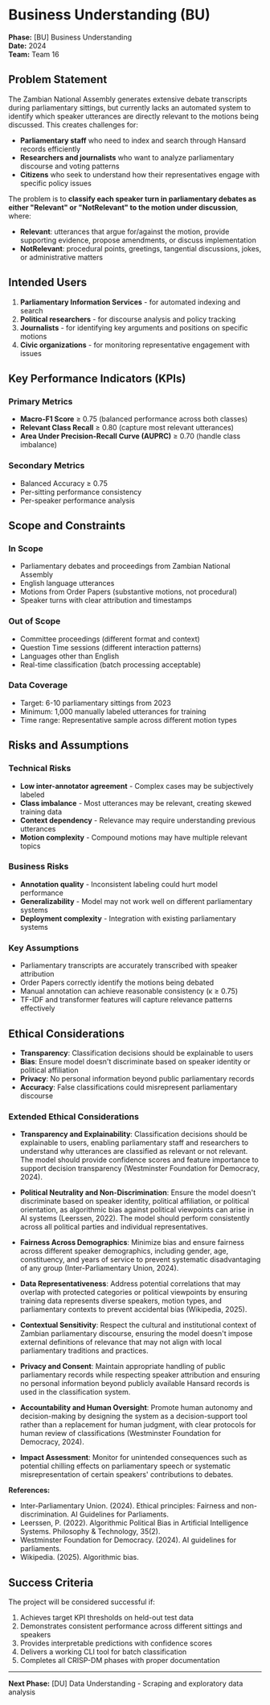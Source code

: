# Business Understanding (BU)

**Phase:** [BU] Business Understanding  
**Date:** 2024  
**Team:** Team 16  

## Problem Statement

The Zambian National Assembly generates extensive debate transcripts during parliamentary sittings, but currently lacks an automated system to identify which speaker utterances are directly relevant to the motions being discussed. This creates challenges for:

- **Parliamentary staff** who need to index and search through Hansard records efficiently
- **Researchers and journalists** who want to analyze parliamentary discourse and voting patterns
- **Citizens** who seek to understand how their representatives engage with specific policy issues

The problem is to **classify each speaker turn in parliamentary debates as either "Relevant" or "NotRelevant" to the motion under discussion**, where:

- **Relevant**: utterances that argue for/against the motion, provide supporting evidence, propose amendments, or discuss implementation
- **NotRelevant**: procedural points, greetings, tangential discussions, jokes, or administrative matters

## Intended Users

1. **Parliamentary Information Services** - for automated indexing and search
2. **Political researchers** - for discourse analysis and policy tracking  
3. **Journalists** - for identifying key arguments and positions on specific motions
4. **Civic organizations** - for monitoring representative engagement with issues

## Key Performance Indicators (KPIs)

### Primary Metrics

- **Macro-F1 Score** ≥ 0.75 (balanced performance across both classes)
- **Relevant Class Recall** ≥ 0.80 (capture most relevant utterances)
- **Area Under Precision-Recall Curve (AUPRC)** ≥ 0.70 (handle class imbalance)

### Secondary Metrics

- Balanced Accuracy ≥ 0.75
- Per-sitting performance consistency
- Per-speaker performance analysis

## Scope and Constraints

### In Scope

- Parliamentary debates and proceedings from Zambian National Assembly
- English language utterances
- Motions from Order Papers (substantive motions, not procedural)
- Speaker turns with clear attribution and timestamps

### Out of Scope

- Committee proceedings (different format and context)
- Question Time sessions (different interaction patterns)
- Languages other than English
- Real-time classification (batch processing acceptable)

### Data Coverage

- Target: 6-10 parliamentary sittings from 2023
- Minimum: 1,000 manually labeled utterances for training
- Time range: Representative sample across different motion types

## Risks and Assumptions

### Technical Risks

- **Low inter-annotator agreement** - Complex cases may be subjectively labeled
- **Class imbalance** - Most utterances may be relevant, creating skewed training data
- **Context dependency** - Relevance may require understanding previous utterances
- **Motion complexity** - Compound motions may have multiple relevant topics

### Business Risks

- **Annotation quality** - Inconsistent labeling could hurt model performance
- **Generalizability** - Model may not work well on different parliamentary systems
- **Deployment complexity** - Integration with existing parliamentary systems

### Key Assumptions

- Parliamentary transcripts are accurately transcribed with speaker attribution
- Order Papers correctly identify the motions being debated
- Manual annotation can achieve reasonable consistency (κ ≥ 0.75)
- TF-IDF and transformer features will capture relevance patterns effectively

## Ethical Considerations

- **Transparency**: Classification decisions should be explainable to users
- **Bias**: Ensure model doesn't discriminate based on speaker identity or political affiliation  
- **Privacy**: No personal information beyond public parliamentary records
- **Accuracy**: False classifications could misrepresent parliamentary discourse

### Extended Ethical Considerations

- **Transparency and Explainability**: Classification decisions should be explainable to users, enabling parliamentary staff and researchers to understand why utterances are classified as relevant or not relevant. The model should provide confidence scores and feature importance to support decision transparency (Westminster Foundation for Democracy, 2024).

- **Political Neutrality and Non-Discrimination**: Ensure the model doesn't discriminate based on speaker identity, political affiliation, or political orientation, as algorithmic bias against political viewpoints can arise in AI systems (Leerssen, 2022). The model should perform consistently across all political parties and individual representatives.

- **Fairness Across Demographics**: Minimize bias and ensure fairness across different speaker demographics, including gender, age, constituency, and years of service to prevent systematic disadvantaging of any group (Inter-Parliamentary Union, 2024).

- **Data Representativeness**: Address potential correlations that may overlap with protected categories or political viewpoints by ensuring training data represents diverse speakers, motion types, and parliamentary contexts to prevent accidental bias (Wikipedia, 2025).

- **Contextual Sensitivity**: Respect the cultural and institutional context of Zambian parliamentary discourse, ensuring the model doesn't impose external definitions of relevance that may not align with local parliamentary traditions and practices.

- **Privacy and Consent**: Maintain appropriate handling of public parliamentary records while respecting speaker attribution and ensuring no personal information beyond publicly available Hansard records is used in the classification system.

- **Accountability and Human Oversight**: Promote human autonomy and decision-making by designing the system as a decision-support tool rather than a replacement for human judgment, with clear protocols for human review of classifications (Westminster Foundation for Democracy, 2024).

- **Impact Assessment**: Monitor for unintended consequences such as potential chilling effects on parliamentary speech or systematic misrepresentation of certain speakers' contributions to debates.

**References:**
- Inter-Parliamentary Union. (2024). Ethical principles: Fairness and non-discrimination. AI Guidelines for Parliaments.
- Leerssen, P. (2022). Algorithmic Political Bias in Artificial Intelligence Systems. Philosophy & Technology, 35(2).
- Westminster Foundation for Democracy. (2024). AI guidelines for parliaments.
- Wikipedia. (2025). Algorithmic bias.

## Success Criteria

The project will be considered successful if:

1. Achieves target KPI thresholds on held-out test data
2. Demonstrates consistent performance across different sittings and speakers
3. Provides interpretable predictions with confidence scores
4. Delivers a working CLI tool for batch classification
5. Completes all CRISP-DM phases with proper documentation

---

**Next Phase:** [DU] Data Understanding - Scraping and exploratory data analysis
